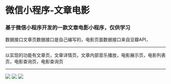 # 微信小程序-文章电影
### 基于微信小程序开发的一款文章电影小程序，仅供学习
数据接口文章页数据接口是自己编写的，电影页面数据接口来自豆瓣API，
*******
以实现的功能有文章页，文章详情页，文章内部音乐播放，电影展示页，电影列表页，电影查询页，电影查询页
*******
<image src="https://raw.githubusercontent.com/guxiangyuan11/IMAGE/master/images/gif/%E6%96%87%E7%AB%A0%E9%A1%B5.gif">


<image src="https://raw.githubusercontent.com/guxiangyuan11/IMAGE/master/images/gif/%E7%94%B5%E5%BD%B1%E9%A1%B5%E9%9D%A2.gif">


<image src="https://raw.githubusercontent.com/guxiangyuan11/IMAGE/master/images/gif/%E7%94%B5%E5%BD%B1%E8%AF%A6%E6%83%85%E9%A1%B5.gif">
